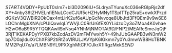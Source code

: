 $START$4VQDY+PpUbT0sIm7+bl3D2096lU+5LdryaTYunuXc036eRGIpRjs2dfXY+4nby36tZHVELnfiENuLCcdCJUf5cHZHyMNy1TSpITTp25raE+owkXPrzddGKzV3QWBiR2OkOax4ntLirK2uf6eAUpGcNvvcqe8UbJtd3FfQEm9v9w6E6LOChnMgbXNA/cPUIQxwlqLYWVjLC0RrUr6fEX0YLidzoDy3oZMoa4K0vhaeH2wO6aB9R5YTQQKAwIlSnNsq4YNhMjNMOTAt9D/FNP2tMEAReSmeJqQjF3RjT1KEKAPDyYPXB7kbZcdAzDV2mFMYwxh5Y+49hJUbGAAPB3wN3mW2bp7D0ajIdulXrChXFSP2tiRtZoVIRULJAVYpK6IGkmn7y0Yu3mwWB8HcTBNKMM2PqU7x/a7LMBN9YL9PXXghMtCF/OJkrX1IRgzMxkS$END$